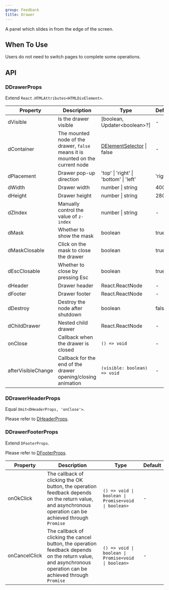 ```yaml
---
group: Feedback
title: Drawer
---
```


A panel which slides in from the edge of the screen.

## When To Use

Users do not need to switch pages to complete some operations.

## API

### DDrawerProps

Extend `React.HTMLAttributes<HTMLDivElement>`.

<!-- prettier-ignore-start -->
| Property | Description | Type | Default | 
| --- | --- | --- | --- | 
| dVisible | Is the drawer visible | [boolean, Updater\<boolean\>?] | - |
| dContainer | The mounted node of the drawer, `false` means it is mounted on the current node | [DElementSelector](/components/Interface#DElementSelector) \| false | - |
| dPlacement | Drawer pop-up direction | 'top' \| 'right' \| 'bottom' \| 'left'  | 'right' |
| dWidth | Drawer width | number \| string | 400 |
| dHeight | Drawer height | number \| string | 280 |
| dZIndex | Manually control the value of `z-index` | number \| string | - |
| dMask | Whether to show the mask | boolean | true |
| dMaskClosable | Click on the mask to close the drawer | boolean | true |
| dEscClosable | Whether to close by pressing Esc | boolean | true |
| dHeader | Drawer header | React.ReactNode | - |
| dFooter | Drawer footer | React.ReactNode | - |
| dDestroy | Destroy the node after shutdown | boolean | false |
| dChildDrawer | Nested child drawer | React.ReactNode | - |
| onClose | Callback when the drawer is closed | `() => void` | - |
| afterVisibleChange | Callback for the end of the drawer opening/closing animation | `(visible: boolean) => void` | - |
<!-- prettier-ignore-end -->

### DDrawerHeaderProps

Equal `Omit<DHeaderProps, 'onClose'>`.

Please refer to [DHeaderProps](/components/Interface#DHeaderProps).

### DDrawerFooterProps

Extend `DFooterProps`.

Please refer to [DFooterProps](/components/Interface#DFooterProps).

<!-- prettier-ignore-start -->
| Property | Description | Type | Default | 
| --- | --- | --- | --- | 
| onOkClick | The callback of clicking the OK button, the operation feedback depends on the return value, and asynchronous operation can be achieved through `Promise` | `() => void \| boolean \| Promise<void \| boolean>` | - |
| onCancelClick | The callback of clicking the cancel button, the operation feedback depends on the return value, and asynchronous operation can be achieved through `Promise` | `() => void \| boolean \| Promise<void \| boolean>` | - |
<!-- prettier-ignore-end -->

